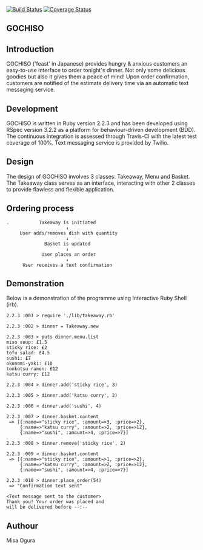 [![Build Status](https://travis-ci.org/MisaOgura/airport_challenge.svg?branch=master)](https://travis-ci.org/MisaOgura/airport_challenge) [![Coverage Status](https://coveralls.io/repos/github/makersacademy/takeaway-challenge/badge.svg?branch=mohamedIssaq)](https://coveralls.io/github/makersacademy/takeaway-challenge?branch=mohamedIssaq)

## GOCHISO

## Introduction
GOCHISO ('feast' in Japanese) provides hungry & anxious customers an easy-to-use interface to order tonight's dinner. Not only some delicious goodies but also it gives them a peace of mind! Upon order confirmation, customers are notified of the estimate delivery time via an automatic text messaging service.

## Development
GOCHISO is written in Ruby version 2.2.3 and has been developed using RSpec version 3.2.2 as a platform for behaviour-driven development (BDD). The continuous integration is assessed through Travis-CI with the latest test coverage of 100%. Text messaging service is provided by Twilio.

## Design
The design of GOCHISO involves 3 classes: Takeaway, Menu and Basket. The Takeaway class serves as an interface, interacting with other 2 classes to provide flawless and flexible application.

## Ordering process

```
.           Takeaway is initiated
                      ↓
     User adds/removes dish with quantity
                      ↓
              Basket is updated
                      ↓
             User places an order
                      ↓
      User receives a text confirmation

```

## Demonstration
Below is a demonstration of the programme using Interactive Ruby Shell (irb).

```
2.2.3 :001 > require './lib/takeaway.rb'

2.2.3 :002 > dinner = Takeaway.new

2.2.3 :003 > puts dinner.menu.list
miso soup: £1.5
sticky rice: £2
tofu salad: £4.5
sushi: £7
okonomi-yaki: £10
tonkotsu ramen: £12
katsu curry: £12

2.2.3 :004 > dinner.add('sticky rice', 3)

2.2.3 :005 > dinner.add('katsu curry', 2)

2.2.3 :006 > dinner.add('sushi', 4)

2.2.3 :007 > dinner.basket.content
 => [{:name=>"sticky rice", :amount=>3, :price=>2},
     {:name=>"katsu curry", :amount=>2, :price=>12},
     {:name=>"sushi", :amount=>4, :price=>7}]

2.2.3 :008 > dinner.remove('sticky rice', 2)

2.2.3 :009 > dinner.basket.content
 => [{:name=>"sticky rice", :amount=>1, :price=>2},
     {:name=>"katsu curry", :amount=>2, :price=>12},
     {:name=>"sushi", :amount=>4, :price=>7}]

2.2.3 :010 > dinner.place_order(54)
 => "Confirmation text sent"

<Text message sent to the customer>
Thank you! Your order was placed and
will be delivered before --:--
```

## Authour
Misa Ogura
